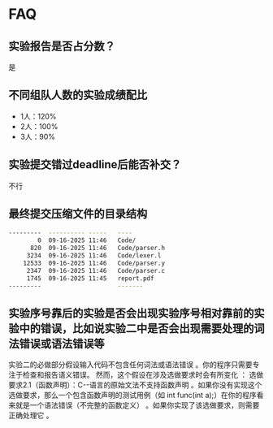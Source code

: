 # FAQ

## 实验报告是否占分数？

是

## 不同组队人数的实验成绩配比

- 1人：120%
- 2人：100%
- 3人：90%

## 实验提交错过deadline后能否补交？

不行

## 最终提交压缩文件的目录结构

```bash
---------  ---------- -----   ----
        0  09-16-2025 11:46   Code/
      820  09-16-2025 11:46   Code/parser.h
     3234  09-16-2025 11:46   Code/lexer.l
    12533  09-16-2025 11:46   Code/parser.y
     2347  09-16-2025 11:46   Code/parser.c
     1745  09-16-2025 11:45   report.pdf
---------                     -------
```

## 实验序号靠后的实验是否会出现实验序号相对靠前的实验中的错误，比如说实验二中是否会出现需要处理的词法错误或语法错误等

实验二的必做部分假设输入代码不包含任何词法或语法错误 。你的程序只需要专注于检查和报告语义错误。
然而，这个假设在涉及选做要求时会有所变化 ：
选做要求2.1（函数声明）：C--语言的原始文法不支持函数声明 。如果你没有实现这个选做要求，那么一个包含函数声明的测试用例（如 int func(int a);）在你的程序看来就是一个语法错误（不完整的函数定义） 。如果你实现了该选做要求，则需要正确处理它 。
